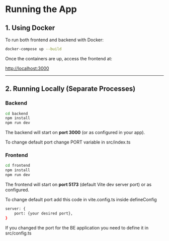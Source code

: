 # Running the App

## 1. Using Docker

To run both frontend and backend with Docker:

```bash
docker-compose up --build
```

Once the containers are up, access the frontend at:

[http://localhost:3000](http://localhost:3000)

---

## 2. Running Locally (Separate Processes)

### Backend

```bash
cd backend
npm install
npm run dev
```

The backend will start on **port 3000** (or as configured in your app).

To change default port change PORT variable in src/index.ts

### Frontend

```bash
cd frontend
npm install
npm run dev
```

The frontend will start on **port 5173** (default Vite dev server port) or as configured.

To change default port add this code in vite.config.ts inside defineConfig

```bash
server: {
    port: {your desired port},
}
```

If you changed the port for the BE application you need to define it in src/config.ts